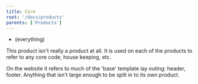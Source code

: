 ```yaml
---
title: Core
root: '/docs/products'
parents: ['Products']
---
```


- (everything)

This product isn't really a product at all. It is used on each of the products to refer to any core code, house keeping, etc.

On the website it refers to much of the 'base' template lay outing: header, footer. Anything that isn't large enough to be split in to its own product.
